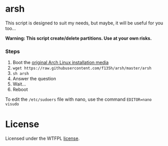 # arsh
This script is designed to suit my needs, but maybe, it will be useful for you too...

**Warning: This script create/delete partitions. Use at your own risks.**

### Steps
1. Boot the [original Arch Linux installation media](https://www.archlinux.org/download/)
2. `wget https://raw.githubusercontent.com/f135h/arsh/master/arsh`
3. `sh arsh`
4. Answer the question
5. Wait...
6. Reboot

To edit the `/etc/sudoers` file with nano, use the command `EDITOR=nano visudo`

# License
Licensed under the WTFPL [license](LICENSE).

